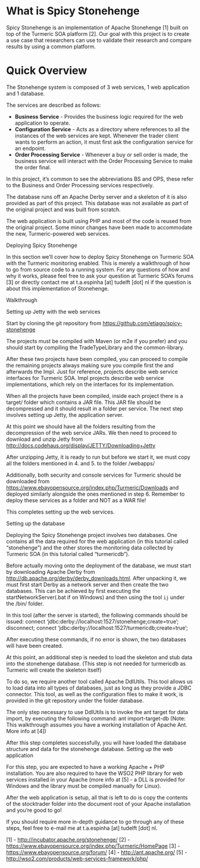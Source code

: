 # What is Spicy Stonehenge

Spicy Stonehenge is an implementation of Apache Stonehenge [1] built on top of the Turmeric SOA platform [2]. Our goal with this project is to create a use case that researchers can use to validate their research and compare results by using a common platform.

# Quick Overview

The Stonehenge system is composed of 3 web services, 1 web application and 1 database.

The services are described as follows:
- **Business Service** - Provides the business logic required for the web application to operate.
- **Configuration Service** - Acts as a directory where references to all the instances of the web services are kept. Whenever the trader client wants to perform an action, it must first ask the configuration service for an endpoint.
- **Order Processing Service** - Whenever a buy or sell order is made, the business service will interact with the Order Processing Service to make the order final.

In this project, it’s common to see the abbreviations BS and OPS, these refer to the Business and Order Processing services respectively.

The database runs off an Apache Derby server and a skeleton of it is also provided as part of this project. This database was not available as part of the original project and was built from scratch.

The web application is built using PHP and most of the code is reused from the original project. Some minor changes have been made to accommodate the new, Turmeric-powered web services.

Deploying Spicy Stonehenge

In this section we’ll cover how to deploy Spicy Stonehenge on Turmeric SOA with the Turmeric monitoring enabled. This is merely a walkthrough of how to go from source code to a running system. For any questions of how and why it works, please feel free to ask your question at Turmeric SOA’s forums [3] or directly contact me at t.a.espinha [at] tudelft [dot] nl if the question is about this implementation of Stonehenge.


Walkthrough

Setting up Jetty with the web services

Start by cloning the git repository from https://github.com/etiago/spicy-stonehenge

The projects must be compiled with Maven (or m2e if you prefer) and you should start by compiling the TradeTypeLibrary and the common-library.

After these two projects have been compiled, you can proceed to compile the remaining projects always making sure you compile first the <project-name> and afterwards the <project-name>Impl.
Just for reference, <project-name> projects describe web service interfaces for Turmeric SOA.
<project-name>Impl projects describe web service implementations, which rely on the interfaces for its implementation.

When all the projects have been compiled, inside each project there is a target/ folder which contains a JAR file. This JAR file should be decompressed and it should result in a folder per service. The next step involves setting up Jetty, the application server.

At this point we should have all the folders resulting from the decompression of the web service JARs. We then need to proceed to download and unzip Jetty from http://docs.codehaus.org/display/JETTY/Downloading+Jetty

After unzipping Jetty, it is ready to run but before we start it, we must copy all the folders mentioned in 4. and 5. to the folder <jetty>/webapps/

Additionally, both security and console services for Turmeric should be downloaded from https://www.ebayopensource.org/index.php/Turmeric/Downloads and deployed similarly alongside the ones mentioned in step 6. Remember to deploy these services as a folder and NOT as a WAR file!

This completes setting up the web services.

Setting up the database

Deploying the Spicy Stonehenge project involves two databases. One contains all the data required for the web application (in this tutorial called “stonehenge”) and the other stores the monitoring data collected by Turmeric SOA (in this tutorial called “turmericdb”).

Before actually moving onto the deployment of the database, we must start by downloading Apache Derby from http://db.apache.org/derby/derby_downloads.html. After unpacking it, we must first start Derby as a network server and then create the two databases. This can be achieved by first executing the startNetworkServer(.bat if on Windows) and then using the tool `ij` under the <derby>/bin/ folder.

In this tool (after the server is started), the following commands should be issued:
connect ‘jdbc:derby://localhost:1527/stonehenge;create=true’;
disconnect;
connect ‘jdbc:derby://localhost:1527/turmericdb;create=true’;

After executing these commands, if no error is shown, the two databases will have been created.

At this point, an additional step is needed to load the skeleton and stub data into the stonehenge database. (This step is not needed for turmericdb as Turmeric will create the skeleton itself)

To do so, we require another tool called Apache DdlUtils. This tool allows us to load data into all types of databases, just as long as they provide a JDBC connector. This tool, as well as the configuration files to make it work, is provided in the git repository under the folder database.

The only step necessary to use DdlUtils is to invoke the ant target for data import, by executing the following command:
ant import-target-db
(Note: This walkthrough assumes you have a working installation of Apache Ant. More info at [4])

After this step completes successfully, you will have loaded the database structure and data for the stonehenge database.
Setting up the web application

For this step, you are expected to have a working Apache + PHP installation. You are also required to have the WSO2 PHP library for web services installed in your Apache (more info at [5] - a DLL is provided for Windows and the library must be compiled manually for Linux).

After the web application is setup, all that is left to do is copy the contents of the stocktrader folder into the document root of your Apache installation and you’re good to go!

If you should require more in-depth guidance to go through any of these steps, feel free to e-mail me at t.a.espinha [at] tudelft [dot] nl.

[1] - http://incubator.apache.org/stonehenge/
[2] - https://www.ebayopensource.org/index.php/Turmeric/HomePage
[3] - https://www.ebayopensource.org/forum/
[4] - http://ant.apache.org/
[5] - http://wso2.com/products/web-services-framework/php/
